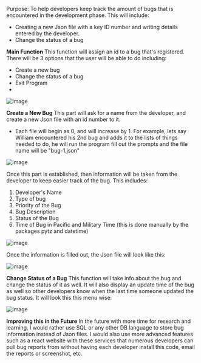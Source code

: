Purpose: To help developers keep track the amount of bugs that is encountered in the development phase. This will include:
- Creating a new Json file with a key ID number and writing details entered by the developer.
- Change the status of a bug

**Main Function**
This function will assign an id to a bug that's registered. There will be 3 options that the user will be able to do including:
- Create a new bug
- Change the status of a bug
- Exit Program
- 
![image](https://github.com/GucciRemyBoi/Bug-Tracker/assets/40637569/9500505c-e9d2-4642-b650-487d4b7c8c06)

**Create a New Bug**
This part will ask for a name from the developer, and create a new Json file with an id number to it.
- Each file will begin as 0, and will increase by 1.  For example, lets say William encountered his  2nd bug and adds it to the lists of things needed to do, he will run the program fill out the prompts and the file name will be "bug-1.json"

![image](https://github.com/GucciRemyBoi/Bug-Tracker/assets/40637569/68552d97-214d-47e3-8d49-6dfd20e5d7d4)

Once this part is established, then information will be taken from the developer to keep easier track of the bug. This includes:
1. Developer's Name
2. Type of bug
3. Priority of the Bug
4. Bug Description
5. Status of the Bug
6. Time of Bug in Pacific and Military Time (this is done manually by the packages pytz and datetime)

![image](https://github.com/GucciRemyBoi/Bug-Tracker/assets/40637569/0599cc29-5cdf-47a3-af84-f15a66f08c9a)

Once the information is filled out, the Json file will look like this:

![image](https://github.com/GucciRemyBoi/Bug-Tracker/assets/40637569/df13bb0f-bf86-433f-92d9-00190ac2a2f3)

**Change Status of a Bug**
This function will take info about the bug and change the status of it as well. It will also display an update time of the bug as well so other developers know when the last time someone updated the bug status. It will look this this menu wise:

![image](https://github.com/GucciRemyBoi/Bug-Tracker/assets/40637569/b4647f9d-9c79-496d-94eb-038383f73993)

**Improving this in the Future**
In the future with more time for research and learning, I would rather use SQL or any other DB language to store bug information instead of Json files. I would also use more advanced features such as a react website with these services that numerous developers can pull bug reports from without having each developer install this code, email the reports or screenshot, etc.
